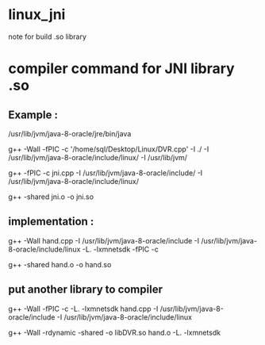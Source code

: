 # linux_jni
note for build .so library


# compiler command for JNI library .so


## Example :

/usr/lib/jvm/java-8-oracle/jre/bin/java

g++ -Wall -fPIC -c '/home/sql/Desktop/Linux/DVR.cpp' -I ./ -I /usr/lib/jvm/java-8-oracle/include/linux/ -I /usr/lib/jvm/

g++ -fPIC -c jni.cpp -I /usr/lib/jvm/java-8-oracle/include/ -I /usr/lib/jvm/java-8-oracle/include/linux/

g++ -shared jni.o -o jni.so


## implementation :


g++ -Wall hand.cpp -I /usr/lib/jvm/java-8-oracle/include -I /usr/lib/jvm/java-8-oracle/include/linux -L. -lxmnetsdk -fPIC -c

g++ -shared hand.o -o hand.so

## put another library to compiler

g++ -Wall -fPIC -c -L. -lxmnetsdk hand.cpp -I /usr/lib/jvm/java-8-oracle/include -I /usr/lib/jvm/java-8-oracle/include/linux

g++ -Wall -rdynamic -shared -o libDVR.so hand.o -L. -lxmnetsdk



